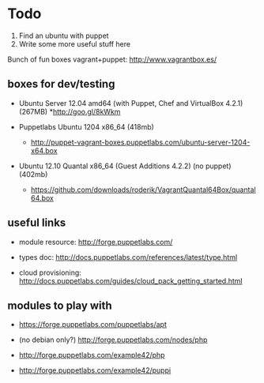 # Todo

1) Find an ubuntu with puppet
2) Write some more useful stuff here


Bunch of fun boxes vagrant+puppet: http://www.vagrantbox.es/

## boxes for dev/testing

* Ubuntu Server 12.04 amd64 (with Puppet, Chef and VirtualBox 4.2.1) (267MB)
    *http://goo.gl/8kWkm

* Puppetlabs Ubuntu 1204 x86_64 (418mb)
    * http://puppet-vagrant-boxes.puppetlabs.com/ubuntu-server-1204-x64.box

* Ubuntu 12.10 Quantal x86_64 (Guest Additions 4.2.2) (no puppet) (402mb)
    * https://github.com/downloads/roderik/VagrantQuantal64Box/quantal64.box

## useful links

* module resource: http://forge.puppetlabs.com/

* types doc: http://docs.puppetlabs.com/references/latest/type.html

* cloud provisioning: http://docs.puppetlabs.com/guides/cloud_pack_getting_started.html

## modules to play with

* https://forge.puppetlabs.com/puppetlabs/apt

* (no debian only?) http://forge.puppetlabs.com/nodes/php

* http://forge.puppetlabs.com/example42/php

* http://forge.puppetlabs.com/example42/puppi